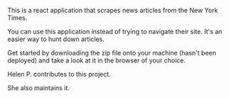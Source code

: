 This is a react application that scrapes news articles from the New York Times.

You can use this application instead of trying to navigate their site. It's an easier way to hunt down articles.

Get started by downloading the zip file onto your machine (hasn't been deployed) and take a look at it in the browser of your choice.

Helen P. contributes to this project. 

She also maintains it. 
